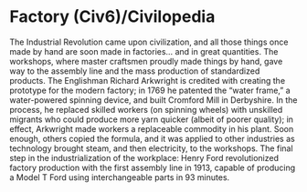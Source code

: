 # Factory (Civ6)/Civilopedia

The Industrial Revolution came upon civilization, and all those things once made by hand are soon made in factories… and in great quantities. The workshops, where master craftsmen proudly made things by hand, gave way to the assembly line and the mass production of standardized products. The Englishman Richard Arkwright is credited with creating the prototype for the modern factory; in 1769 he patented the “water frame,” a water-powered spinning device, and built Cromford Mill in Derbyshire. In the process, he replaced skilled workers (on spinning wheels) with unskilled migrants who could produce more yarn quicker (albeit of poorer quality); in effect, Arkwright made workers a replaceable commodity in his plant. Soon enough, others copied the formula, and it was applied to other industries as technology brought steam, and then electricity, to the workshops. The final step in the industrialization of the workplace: Henry Ford revolutionized factory production with the first assembly line in 1913, capable of producing a Model T Ford using interchangeable parts in 93 minutes.